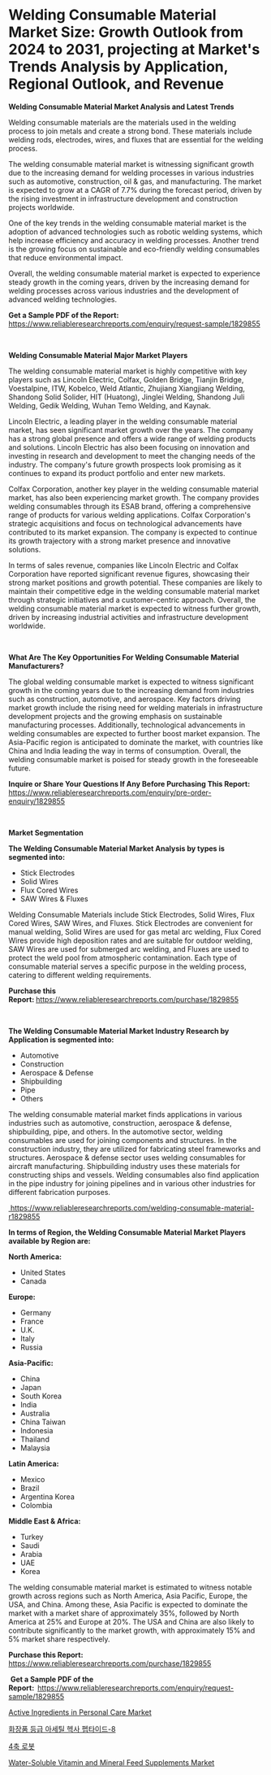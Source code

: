 <p><h1>Welding Consumable Material Market Size: Growth Outlook from 2024 to 2031, projecting at Market's Trends Analysis by Application, Regional Outlook, and Revenue</h1></p><p><strong>Welding Consumable Material Market Analysis and Latest Trends</strong></p>
<p><p>Welding consumable materials are the materials used in the welding process to join metals and create a strong bond. These materials include welding rods, electrodes, wires, and fluxes that are essential for the welding process.</p><p>The welding consumable material market is witnessing significant growth due to the increasing demand for welding processes in various industries such as automotive, construction, oil & gas, and manufacturing. The market is expected to grow at a CAGR of 7.7% during the forecast period, driven by the rising investment in infrastructure development and construction projects worldwide.</p><p>One of the key trends in the welding consumable material market is the adoption of advanced technologies such as robotic welding systems, which help increase efficiency and accuracy in welding processes. Another trend is the growing focus on sustainable and eco-friendly welding consumables that reduce environmental impact.</p><p>Overall, the welding consumable material market is expected to experience steady growth in the coming years, driven by the increasing demand for welding processes across various industries and the development of advanced welding technologies.</p></p>
<p><strong>Get a Sample PDF of the Report:&nbsp;</strong> <a href="https://www.reliableresearchreports.com/enquiry/request-sample/1829855">https://www.reliableresearchreports.com/enquiry/request-sample/1829855</a></p>
<p>&nbsp;</p>
<p><strong>Welding Consumable Material Major Market Players</strong></p>
<p><p>The welding consumable material market is highly competitive with key players such as Lincoln Electric, Colfax, Golden Bridge, Tianjin Bridge, Voestalpine, ITW, Kobelco, Weld Atlantic, Zhujiang Xiangjiang Welding, Shandong Solid Solider, HIT (Huatong), Jinglei Welding, Shandong Juli Welding, Gedik Welding, Wuhan Temo Welding, and Kaynak.</p><p>Lincoln Electric, a leading player in the welding consumable material market, has seen significant market growth over the years. The company has a strong global presence and offers a wide range of welding products and solutions. Lincoln Electric has also been focusing on innovation and investing in research and development to meet the changing needs of the industry. The company's future growth prospects look promising as it continues to expand its product portfolio and enter new markets.</p><p>Colfax Corporation, another key player in the welding consumable material market, has also been experiencing market growth. The company provides welding consumables through its ESAB brand, offering a comprehensive range of products for various welding applications. Colfax Corporation's strategic acquisitions and focus on technological advancements have contributed to its market expansion. The company is expected to continue its growth trajectory with a strong market presence and innovative solutions.</p><p>In terms of sales revenue, companies like Lincoln Electric and Colfax Corporation have reported significant revenue figures, showcasing their strong market positions and growth potential. These companies are likely to maintain their competitive edge in the welding consumable material market through strategic initiatives and a customer-centric approach. Overall, the welding consumable material market is expected to witness further growth, driven by increasing industrial activities and infrastructure development worldwide.</p></p>
<p>&nbsp;</p>
<p><strong>What Are The Key Opportunities For Welding Consumable Material Manufacturers?</strong></p>
<p><p>The global welding consumable market is expected to witness significant growth in the coming years due to the increasing demand from industries such as construction, automotive, and aerospace. Key factors driving market growth include the rising need for welding materials in infrastructure development projects and the growing emphasis on sustainable manufacturing processes. Additionally, technological advancements in welding consumables are expected to further boost market expansion. The Asia-Pacific region is anticipated to dominate the market, with countries like China and India leading the way in terms of consumption. Overall, the welding consumable market is poised for steady growth in the foreseeable future.</p></p>
<p><strong>Inquire or Share Your Questions If Any Before Purchasing This Report:</strong> <a href="https://www.reliableresearchreports.com/enquiry/pre-order-enquiry/1829855">https://www.reliableresearchreports.com/enquiry/pre-order-enquiry/1829855</a></p>
<p>&nbsp;</p>
<p><strong>Market Segmentation</strong></p>
<p><strong>The Welding Consumable Material Market Analysis by types is segmented into:</strong></p>
<p><ul><li>Stick Electrodes</li><li>Solid Wires</li><li>Flux Cored Wires</li><li>SAW Wires & Fluxes</li></ul></p>
<p><p>Welding Consumable Materials include Stick Electrodes, Solid Wires, Flux Cored Wires, SAW Wires, and Fluxes. Stick Electrodes are convenient for manual welding, Solid Wires are used for gas metal arc welding, Flux Cored Wires provide high deposition rates and are suitable for outdoor welding, SAW Wires are used for submerged arc welding, and Fluxes are used to protect the weld pool from atmospheric contamination. Each type of consumable material serves a specific purpose in the welding process, catering to different welding requirements.</p></p>
<p><strong>Purchase this Report:&nbsp;</strong><a href="https://www.reliableresearchreports.com/purchase/1829855">https://www.reliableresearchreports.com/purchase/1829855</a></p>
<p>&nbsp;</p>
<p><strong>The Welding Consumable Material Market Industry Research by Application is segmented into:</strong></p>
<p><ul><li>Automotive</li><li>Construction</li><li>Aerospace & Defense</li><li>Shipbuilding</li><li>Pipe</li><li>Others</li></ul></p>
<p><p>The welding consumable material market finds applications in various industries such as automotive, construction, aerospace & defense, shipbuilding, pipe, and others. In the automotive sector, welding consumables are used for joining components and structures. In the construction industry, they are utilized for fabricating steel frameworks and structures. Aerospace & defense sector uses welding consumables for aircraft manufacturing. Shipbuilding industry uses these materials for constructing ships and vessels. Welding consumables also find application in the pipe industry for joining pipelines and in various other industries for different fabrication purposes.</p></p>
<p><a href="https://www.reliableresearchreports.com/welding-consumable-material-r1829855">&nbsp;https://www.reliableresearchreports.com/welding-consumable-material-r1829855</a></p>
<p><strong>In terms of Region, the Welding Consumable Material Market Players available by Region are:</strong></p>
<p>
    <p> <strong> North America: </strong>
        <ul>
            <li>United States</li>
            <li>Canada</li>
        </ul>
        </p> 
    <p> <strong> Europe: </strong>
        <ul>
            <li>Germany</li>
            <li>France</li>
            <li>U.K.</li>
            <li>Italy</li>
            <li>Russia</li>
        </ul>
        </p> 
    <p> <strong> Asia-Pacific: </strong>
        <ul>
            <li>China</li>
            <li>Japan</li>
            <li>South Korea</li>
            <li>India</li>
            <li>Australia</li>
            <li>China Taiwan</li>
            <li>Indonesia</li>
            <li>Thailand</li>
            <li>Malaysia</li>
        </ul>
        </p> 
    <p> <strong> Latin America: </strong>
        <ul>
            <li>Mexico</li>
            <li>Brazil</li>
            <li>Argentina Korea</li>
            <li>Colombia</li>
        </ul>
        </p> 
    <p> <strong> Middle East & Africa: </strong>
        <ul>
            <li>Turkey</li>
            <li>Saudi</li>
            <li>Arabia</li>
            <li>UAE</li>
            <li>Korea</li>
        </ul>
    </p>
    </p>
<p><p>The welding consumable material market is estimated to witness notable growth across regions such as North America, Asia Pacific, Europe, the USA, and China. Among these, Asia Pacific is expected to dominate the market with a market share of approximately 35%, followed by North America at 25% and Europe at 20%. The USA and China are also likely to contribute significantly to the market growth, with approximately 15% and 5% market share respectively.</p></p>
<p><strong>Purchase this Report: </strong><a href="https://www.reliableresearchreports.com/purchase/1829855">https://www.reliableresearchreports.com/purchase/1829855</a></p>
<p>&nbsp;<strong>Get a Sample PDF of the Report:&nbsp;&nbsp;</strong><a href="https://www.reliableresearchreports.com/enquiry/request-sample/1829855">https://www.reliableresearchreports.com/enquiry/request-sample/1829855</a></p>
<p><strong></strong></p>
<p><p><a href="https://github.com/FassouRP/Market-Research-Report-List-5/blob/main/active-ingredients-in-personal-care-market.md">Active Ingredients in Personal Care Market</a></p><p><a href="https://github.com/Hubertstyenger6685/Market-Research-Report-List-2/blob/main/6202223143826.md">화장품 등급 아세틸 헥사 펩타이드-8</a></p><p><a href="https://github.com/hxzi07639916/Market-Research-Report-List-2/blob/main/5530915143825.md">4축 로봇</a></p><p><a href="https://github.com/kaiserrayhan25/Market-Research-Report-List-1/blob/main/water-soluble-vitamin-and-mineral-feed-supplements-market.md">Water-Soluble Vitamin and Mineral Feed Supplements Market</a></p></p>